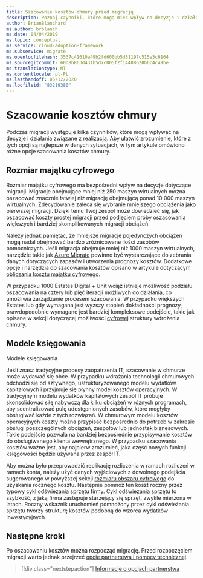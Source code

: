 ```yaml
---
title: Szacowanie kosztów chmury przed migracją
description: Poznaj czynniki, które mogą mieć wpływ na decyzje i działania wykonywane, a także różne opcje szacowania kosztów chmury.
author: BrianBlanchard
ms.author: brblanch
ms.date: 04/04/2019
ms.topic: conceptual
ms.service: cloud-adoption-framework
ms.subservice: migrate
ms.openlocfilehash: 3537c41610a49b2fd600bb5d81197c515e5c6164
ms.sourcegitcommit: 60d8b863d431b5d7c005f2f14488620b6c4c49be
ms.translationtype: MT
ms.contentlocale: pl-PL
ms.lasthandoff: 05/12/2020
ms.locfileid: "83219380"
---
```

# <a name="estimate-cloud-costs"></a>Szacowanie kosztów chmury

Podczas migracji występuje kilka czynników, które mogą wpływać na decyzje i działania związane z realizacją. Aby ułatwić zrozumienie, które z tych opcji są najlepsze w danych sytuacjach, w tym artykule omówiono różne opcje szacowania kosztów chmury.

## <a name="digital-estate-size"></a>Rozmiar majątku cyfrowego

Rozmiar majątku cyfrowego ma bezpośredni wpływ na decyzje dotyczące migracji. Migracje obejmujące mniej niż 250 maszyn wirtualnych można oszacować znacznie łatwiej niż migrację obejmującą ponad 10 000 maszyn wirtualnych. Zdecydowanie zaleca się wybranie mniejszego obciążenia jako pierwszej migracji. Dzięki temu Twój zespół może dowiedzieć się, jak oszacować koszty prostej migracji przed podjęciem próby oszacowania większych i bardziej skomplikowanych migracji obciążeń.

Należy jednak pamiętać, że mniejsze migracje pojedynczych obciążeń mogą nadal obejmować bardzo zróżnicowane ilości zasobów pomocniczych. Jeśli migracja obejmuje mniej niż 1000 maszyn wirtualnych, narzędzie takie jak [Azure Migrate](https://docs.microsoft.com/azure/migrate/migrate-services-overview) powinno być wystarczające do zebrania danych dotyczących zapasów i utworzenia prognozy kosztów. Dodatkowe opcje i narzędzia do szacowania kosztów opisano w artykule dotyczącym [obliczania kosztu majątku cyfrowego](../../../digital-estate/calculate.md).

W przypadku 1000 Estates Digital + Unit wciąż istnieje możliwość podziału oszacowania na cztery lub pięć iteracji możliwych do działania, co umożliwia zarządzanie procesem szacowania. W przypadku większych Estates lub gdy wymagana jest wyższy stopień dokładności prognozy, prawdopodobnie wymagane jest bardziej kompleksowe podejście, takie jak opisane w sekcji dotyczącej możliwości [cyfrowej](../../../digital-estate/index.md) struktury wdrożenia chmury.

## <a name="accounting-models"></a>Modele księgowania

Modele księgowania

Jeśli znasz tradycyjne procesy zaopatrzenia IT, szacowanie w chmurze może wydawać się obce. W przypadku wdrażania technologii chmurowych odchodzi się od sztywnego, ustrukturyzowanego modelu wydatków kapitałowych i przyjmuje się płynny model kosztów operacyjnych. W tradycyjnym modelu wydatków kapitałowych zespół IT próbuje skonsolidować siłę nabywczą dla kilku obciążeń w różnych programach, aby scentralizować pulę udostępnionych zasobów, które mogłyby obsługiwać każde z tych rozwiązań. W chmurowym modelu kosztów operacyjnych koszty można przypisać bezpośrednio do potrzeb w zakresie obsługi poszczególnych obciążeń, zespołów lub jednostek biznesowych. Takie podejście pozwala na bardziej bezpośrednie przypisywanie kosztów do obsługiwanego klienta wewnętrznego. W przypadku szacowania kosztów ważne jest, aby najpierw zrozumieć, jaka część nowych funkcji księgowości będzie używana przez zespół IT.

Aby można było przeprowadzić replikację rozliczenia w ramach rozliczeń w ramach konta, należy użyć danych wyjściowych z dowolnego podejścia sugerowanego w powyższej sekcji [rozmiaru obszaru cyfrowego](#digital-estate-size) do uzyskania rocznego kosztu. Następnie pomnóż ten koszt roczny przez typowy cykl odświeżania sprzętu firmy. Cykl odświeżania sprzętu to szybkość, z jaką firma zastępuje starzejący się sprzęt, zwykle mierzona w latach. Roczny wskaźnik uruchomień pomnożony przez cykl odświeżania sprzętu tworzy strukturę kosztów podobną do wzorca wydatków inwestycyjnych.

## <a name="next-steps"></a>Następne kroki

Po oszacowaniu kosztów można rozpocząć migrację. Przed rozpoczęciem migracji warto jednak przejrzeć [opcje partnerstwa i pomocy technicznej](./partnership-options.md).

> [!div class="nextstepaction"]
> [Informacje o opcjach partnerstwa](./partnership-options.md)
